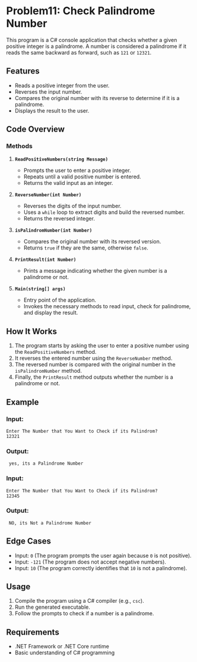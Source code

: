 # Problem11: Check Palindrome Number

This program is a C# console application that checks whether a given positive integer is a palindrome. A number is considered a palindrome if it reads the same backward as forward, such as `121` or `12321`.

## Features

- Reads a positive integer from the user.
- Reverses the input number.
- Compares the original number with its reverse to determine if it is a palindrome.
- Displays the result to the user.

## Code Overview

### Methods

1. **`ReadPositiveNumbers(string Message)`**
   - Prompts the user to enter a positive integer.
   - Repeats until a valid positive number is entered.
   - Returns the valid input as an integer.

2. **`ReverseNumber(int Number)`**
   - Reverses the digits of the input number.
   - Uses a `while` loop to extract digits and build the reversed number.
   - Returns the reversed integer.

3. **`isPalindromNumber(int Number)`**
   - Compares the original number with its reversed version.
   - Returns `true` if they are the same, otherwise `false`.

4. **`PrintResult(int Number)`**
   - Prints a message indicating whether the given number is a palindrome or not.

5. **`Main(string[] args)`**
   - Entry point of the application.
   - Invokes the necessary methods to read input, check for palindrome, and display the result.

## How It Works

1. The program starts by asking the user to enter a positive number using the `ReadPositiveNumbers` method.
2. It reverses the entered number using the `ReverseNumber` method.
3. The reversed number is compared with the original number in the `isPalindromNumber` method.
4. Finally, the `PrintResult` method outputs whether the number is a palindrome or not.

## Example

### Input:
```
Enter The Number that You Want to Check if its Palindrom?
12321
```

### Output:
```
 yes, its a Palindrome Number
```

### Input:
```
Enter The Number that You Want to Check if its Palindrom?
12345
```

### Output:
```
 NO, its Not a Palindrome Number
```

## Edge Cases

- Input: `0` (The program prompts the user again because `0` is not positive).
- Input: `-121` (The program does not accept negative numbers).
- Input: `10` (The program correctly identifies that `10` is not a palindrome).

## Usage

1. Compile the program using a C# compiler (e.g., `csc`).
2. Run the generated executable.
3. Follow the prompts to check if a number is a palindrome.

## Requirements

- .NET Framework or .NET Core runtime
- Basic understanding of C# programming
